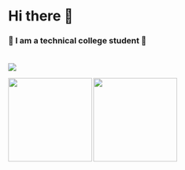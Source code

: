 # Hi there 👋
 
 
### 🌠 I am a technical college student 🌠 <br><br> 

 
![](https://github-profile-summary-cards.vercel.app/api/cards/profile-details?username=aimlinux&theme=dracula)

<p>
<a href="https://github.com/aimlinux">
  <img align="left" height="170px" src="https://github-readme-stats.vercel.app/api?username=aimlinux&count_private=true&show_icons=true&theme=dracula" />
</a> 
<a href="https://github.com/aimlinux">
  <img align="left" height="170px" src="https://github-readme-stats.vercel.app/api/top-langs/?username=aimlinux&layout=compact&theme=dracula" />
</a>  
</p>
 
